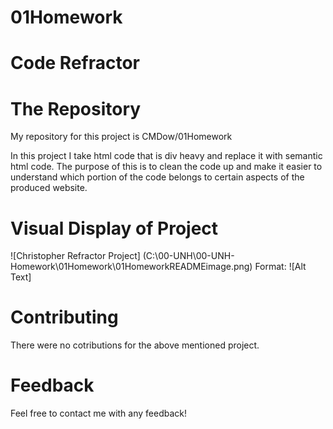 # 01Homework

# Code Refractor

# **The Repository**

My repository for this project is CMDow/01Homework

In this project I take html code that is div heavy and replace it with semantic html code. The purpose of this is to clean the code up and make it easier to understand which portion of the code belongs to certain aspects of the produced website.

# **Visual Display of Project**

![Christopher Refractor Project]
(C:\00-UNH\00-UNH-Homework\01Homework\01HomeworkREADMEimage.png)
Format: ![Alt Text]

# **Contributing**

There were no cotributions for the above mentioned project.

# **Feedback**

Feel free to contact me with any feedback!
